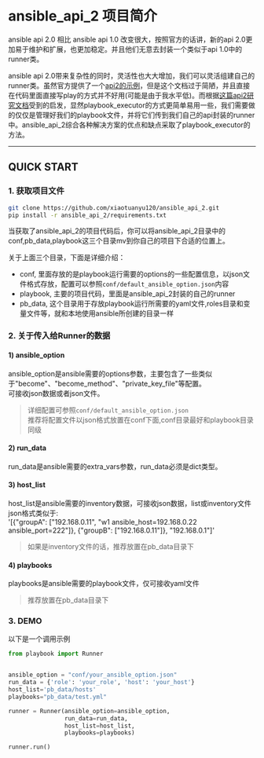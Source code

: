 # ansible_api_2 项目简介
ansible api 2.0 相比 ansible api 1.0 改变很大，按照官方的话讲，新的api 2.0更加易于维护和扩展，也更加稳定。并且他们无意去封装一个类似于api 1.0中的runner类。

ansible api 2.0带来复杂性的同时，灵活性也大大增加，我们可以灵活组建自己的runner类。虽然官方提供了一个[api2的示例](http://docs.ansible.com/ansible/dev_guide/developing_api.html)，但是这个文档过于简陋，并且直接在代码里面直接写play的方式并不好用(可能是由于我水平低)。而根据[这篇api2研究文档](https://serversforhackers.com/running-ansible-2-programmatically)受到的启发，显然playbook_executor的方式更简单易用一些，我们需要做的仅仅是管理好我们的playbook文件，并将它们传到我们自己的api封装的runner中。ansible_api_2综合各种解决方案的优点和缺点采取了playbook_executor的方法。

---
## QUICK START
### 1. 获取项目文件
``` bash
git clone https://github.com/xiaotuanyu120/ansible_api_2.git
pip install -r ansible_api_2/requirements.txt
```
当获取了ansible_api_2的项目代码后，你可以将ansible_api_2目录中的conf,pb_data,playbook这三个目录mv到你自己的项目下合适的位置上。

关于上面三个目录，下面是详细介绍：
- conf, 里面存放的是playbook运行需要的options的一些配置信息，以json文件格式存放，配置可以参照`conf/default_ansible_option.json`内容
- playbook, 主要的项目代码，里面是ansible_api_2封装的自己的runner
- pb_data, 这个目录用于存放playbook运行所需要的yaml文件,roles目录和变量文件等，就和本地使用ansible所创建的目录一样


### 2. 关于传入给Runner的数据
#### 1) ansible_option
ansible_option是ansible需要的options参数，主要包含了一些类似于"become"、"become_method"、"private_key_file"等配置。  
可接收json数据或者json文件。  
> 详细配置可参照`conf/default_ansible_option.json`  
> 推荐将配置文件以json格式放置在conf下面,conf目录最好和playbook目录同级

#### 2) run_data
run_data是ansible需要的extra_vars参数，run_data必须是dict类型。

#### 3) host_list
host_list是ansible需要的inventory数据，可接收json数据，list或inventory文件  
json格式类似于:  
'[{"groupA": ["192.168.0.11", "w1 ansible_host=192.168.0.22 ansible_port=222"]}, {"groupB": ["192.168.0.11"]}, "192.168.0.1"]'
> 如果是inventory文件的话，推荐放置在pb_data目录下

#### 4) playbooks
playbooks是ansible需要的playbook文件，仅可接收yaml文件
> 推荐放置在pb_data目录下

### 3. DEMO
以下是一个调用示例
``` python
from playbook import Runner


ansible_option = "conf/your_ansible_option.json"
run_data = {'role': 'your_role', 'host': 'your_host'}
host_list='pb_data/hosts'
playbooks="pb_data/test.yml"

runner = Runner(ansible_option=ansible_option,
                run_data=run_data,
                host_list=host_list,
                playbooks=playbooks)

runner.run()
```
